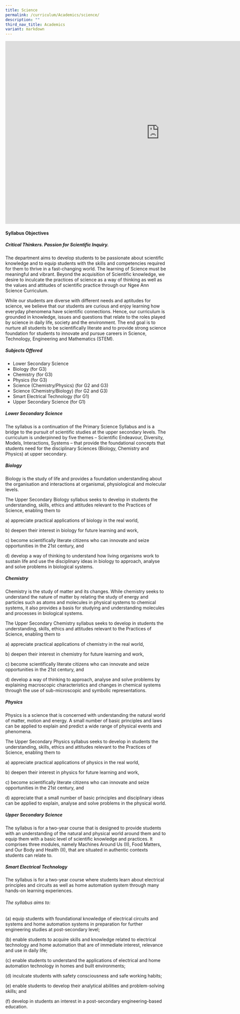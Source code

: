 ```yaml
---
title: Science
permalink: /curriculum/Academics/science/
description: ""
third_nav_title: Academics
variant: markdown
---
```

<iframe allowfullscreen="true" height="569" width="960" frameborder="0" src="https://docs.google.com/presentation/d/1kzk7oASGsOJLrd6ilnKZ_GZ96wCK0qUC8L7sdc2wZqU/embed?start=true&amp;loop=true&amp;delayms=3000"></iframe>

#### Syllabus Objectives

##### Critical Thinkers. Passion for Scientific Inquiry.

The department aims to develop students to be passionate about scientific knowledge and to equip students with the skills and competencies required for them to thrive in a fast-changing world. The learning of Science must be meaningful and vibrant. Beyond the acquisition of Scientific knowledge, we desire to inculcate the practices of science as a way of thinking as well as the values and attitudes of scientific practice through our Ngee Ann Science Curriculum.&nbsp;

While our students are diverse with different needs and aptitudes for science, we believe that our students are curious and enjoy learning how everyday phenomena have scientific connections. Hence, our curriculum is grounded in knowledge, issues and questions that&nbsp;relate to the roles played by science in daily life, society and the environment. The end goal is to nurture all students to be scientifically literate and to provide strong science foundation for students to innovate and pursue careers in Science, Technology, Engineering and Mathematics (STEM).

##### Subjects Offered

*   Lower Secondary Science
*   Biology (for G3)
*   Chemistry&nbsp;(for G3)
*   Physics (for G3)
*   Science (Chemistry/Physics) (for G2 and G3)
*   Science (Chemistry/Biology) (for G2 and G3)
*   Smart Electrical Technology (for G1)
*   Upper Secondary Science (for G1)

##### Lower Secondary Science

The syllabus is a continuation of the Primary Science Syllabus and is a bridge to the pursuit of scientific studies at the upper secondary levels. The curriculum is underpinned by five themes – Scientific Endeavour, Diversity, Models, Interactions, Systems – that provide the foundational concepts that students need for the disciplinary Sciences (Biology, Chemistry and Physics) at upper secondary.

##### Biology

Biology is the study of life and provides a foundation understanding about the organisation and interactions at organismal, physiological and molecular levels.

The Upper Secondary Biology syllabus seeks to develop in students the understanding, skills, ethics and attitudes relevant to the Practices of Science, enabling them to

a) appreciate practical applications of biology in the real world,

b) deepen their interest in biology for future learning and work,

c) become scientifically literate citizens who can innovate and seize opportunities in the 21st century, and

d) develop a way of thinking to understand how living organisms work to sustain life and use the disciplinary ideas in biology to approach, analyse and solve problems in biological systems.

##### Chemistry

Chemistry is the study of matter and its changes. While chemistry seeks to understand the nature of matter by relating the study of energy and particles such as atoms and molecules in physical systems to chemical systems, it also provides a basis for studying and understanding molecules and processes in biological systems.

The Upper Secondary Chemistry syllabus seeks to develop in students the understanding, skills, ethics and attitudes relevant to the Practices of Science, enabling them to

a) appreciate practical applications of chemistry in the real world,

b) deepen their interest in chemistry for future learning and work,

c) become scientifically literate citizens who can innovate and seize opportunities in the 21st century, and

d) develop a way of thinking to approach, analyse and solve problems by explaining macroscopic characteristics and changes in chemical systems through the use of sub-microscopic and symbolic representations.

##### Physics

Physics is a science that is concerned with understanding the natural world of matter, motion and energy. A small number of basic principles and laws can be applied to explain and predict a wide range of physical events and phenomena.

The Upper Secondary Physics syllabus seeks to develop in students the understanding, skills, ethics and attitudes relevant to the Practices of Science, enabling them to

a) appreciate practical applications of physics in the real world,

b) deepen their interest in physics for future learning and work,

c) become scientifically literate citizens who can innovate and seize opportunities in the 21st century, and

d) appreciate that a small number of basic principles and disciplinary ideas can be applied to explain, analyse and solve problems in the physical world.

##### Upper Secondary Science

The syllabus is for a two-year course that is designed to provide students with an understanding of the natural and physical world around them and to equip them with a basic level of scientific knowledge and practices. It comprises three modules, namely Machines Around Us (II), Food Matters, and Our Body and Health (II), that are situated in authentic contexts students can relate to.

##### Smart Electrical Technology

The syllabus is for a two-year course where students learn about electrical principles and circuits as well as home automation system through many hands-on learning experiences.

###### The syllabus aims to:

(a) equip students with foundational knowledge of electrical circuits and systems and home automation systems in preparation for further engineering studies at post-secondary level;

(b) enable students to acquire skills and knowledge related to electrical technology and home automation that are of immediate interest, relevance and use in daily life;

(c) enable students to understand the applications of electrical and home automation technology in homes and built environments;

(d) inculcate students with safety consciousness and safe working habits;

(e) enable students to develop their analytical abilities and problem-solving skills; and

(f) develop in students an interest in a post-secondary engineering-based education.
